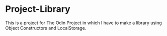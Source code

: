 # Project-Library
This is a project for The Odin Project in which I have to make a library using Object Constructors and LocalStorage.
